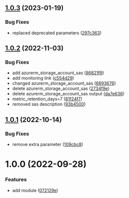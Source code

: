 ## [1.0.3](https://github.com/data-platform-hq/terraform-azurerm-storage-account/compare/v1.0.2...v1.0.3) (2023-01-19)


### Bug Fixes

* replaced deprecated parameters ([297c363](https://github.com/data-platform-hq/terraform-azurerm-storage-account/commit/297c3634cf993afb6a8179ed42f3d7d511b77431))

## [1.0.2](https://github.com/data-platform-hq/terraform-azurerm-storage-account/compare/v1.0.1...v1.0.2) (2022-11-03)


### Bug Fixes

* add azurerm_storage_account_sas ([86821f9](https://github.com/data-platform-hq/terraform-azurerm-storage-account/commit/86821f994c2ef740b0c50b81b3e77cbf5ba68171))
* add monitoring link ([c554d29](https://github.com/data-platform-hq/terraform-azurerm-storage-account/commit/c554d29c6e9603dbccb279e3d9bb86649280290a))
* changed azurerm_storage_account_sas ([6893676](https://github.com/data-platform-hq/terraform-azurerm-storage-account/commit/68936761025c62db80aa9d0f3541b7ba9b523e63))
* delete azurerm_storage_account_sas ([2734f9e](https://github.com/data-platform-hq/terraform-azurerm-storage-account/commit/2734f9e7d2ccdd3641410e2a856b7117bd365634))
* delete azurerm_storage_account_sas output ([da7e636](https://github.com/data-platform-hq/terraform-azurerm-storage-account/commit/da7e636af24da48f032c6aee2f35966f20446fee))
* metric_retention_days=7 ([81f24f7](https://github.com/data-platform-hq/terraform-azurerm-storage-account/commit/81f24f78405b36a9566f91b125ef6d991886cd57))
* removed sas description ([93b4500](https://github.com/data-platform-hq/terraform-azurerm-storage-account/commit/93b45008147b2961af1d52686f7dda75d530b7be))

## [1.0.1](https://github.com/data-platform-hq/terraform-azurerm-storage-account/compare/v1.0.0...v1.0.1) (2022-10-14)


### Bug Fixes

* remove extra parameter ([109cbc8](https://github.com/data-platform-hq/terraform-azurerm-storage-account/commit/109cbc861e683cd0851fc182ebc6464c7d930dbb))

# 1.0.0 (2022-09-28)


### Features

* add module ([072129e](https://github.com/data-platform-hq/terraform-azurerm-storage-account/commit/072129ebbfb4e3a6ea76fae7e2352d6bd0554a5b))
